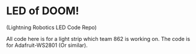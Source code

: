 # LED of DOOM!
(Lightning Robotics LED Code Repo)

All code here is for a light strip which team 862 is working on.
The code is for Adafruit-WS2801 (Or similar).